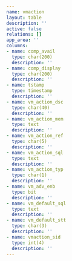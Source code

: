 ```yaml
---
name: vmaction
layout: table
description: ''
active: false
relations: []
app_area: ''
columns:
- name: comp_avail
  type: char(200)
  description: ''
- name: comp_display
  type: char(200)
  description: ''
- name: tstamp
  type: timestamp
  description: ''
- name: vm_action_dsc
  type: char(40)
  description: ''
- name: vm_action_mem
  type: text
  description: ''
- name: vm_action_ref
  type: char(5)
  description: ''
- name: vm_action_sql
  type: text
  description: ''
- name: vm_action_typ
  type: char(1)
  description: ''
- name: vm_adv_enb
  type: bit
  description: ''
- name: vm_default_sql
  type: text
  description: ''
- name: vm_default_stt
  type: char(3)
  description: ''
- name: vmaction_sid
  type: int(4)
  description: ''
---
```


